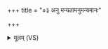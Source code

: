 +++
title = "०३ अनु मन्यतामनुमन्यमानः"

+++
<details><summary>मूलम् (VS)</summary>

अनु॑ मन्यतामनु॒मन्य॑मानः प्र॒जाव॑न्तं र॒यिमक्षी॑यमाणम्। तस्य॑ व॒यं हेड॑सि॒ मापि॑ भूम सुमृडी॒के अ॑स्य सुम॒तौ स्या॑म ॥
</details>